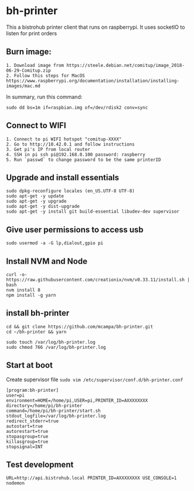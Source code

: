 # bh-printer

This a bistrohub printer client that runs on raspberrypi. It uses socketIO to listen for print orders

## Burn image:
    1. Download image from https://steele.debian.net/comitup/image_2018-06-29-Comitup.zip
    2. Follow this steps for MacOS https://www.raspberrypi.org/documentation/installation/installing-images/mac.md

In summary, run this command:
```
sudo dd bs=1m if=raspbian.img of=/dev/rdisk2 conv=sync
```

## Connect to WIFI

    1. Connect to pi WIFI hotspot "comitup-XXXX"
    2. Go to http://10.42.0.1 and follow instructions
    3. Get pi's IP from local router
    4. SSH in pi ssh pi@192.168.0.100 password: raspberry
    5. Run `passwd` to change password to be the same printerID

## Upgrade and install essentials
```
sudo dpkg-reconfigure locales (en_US.UTF-8 UTF-8)
sudo apt-get -y update
sudo apt-get -y upgrade
sudo apt-get -y dist-upgrade
sudo apt-get -y install git build-essential libudev-dev supervisor
```

## Give user permissions to access usb
```
sudo usermod -a -G lp,dialout,gpio pi
```

## Install NVM and Node
```
curl -o- https://raw.githubusercontent.com/creationix/nvm/v0.33.11/install.sh | bash
nvm install 8
npm install -g yarn
```

## install bh-printer
```
cd && git clone https://github.com/mcampa/bh-printer.git
cd ~/bh-printer && yarn

sudo touch /var/log/bh-printer.log
sudo chmod 766 /var/log/bh-printer.log
```

## Start at boot
Create supervisor file `sudo vim /etc/supervisor/conf.d/bh-printer.conf`
```
[program:bh-printer]
user=pi
environment=HOME=/home/pi,USER=pi,PRINTER_ID=AXXXXXXXX
directory=/home/pi/bh-printer
command=/home/pi/bh-printer/start.sh
stdout_logfile=/var/log/bh-printer.log
redirect_stderr=true
autostart=true
autorestart=true
stopasgroup=true
killasgroup=true
stopsignal=INT
```

## Test development
```
URL=http://api.bistrohub.local PRINTER_ID=AXXXXXXXX USE_CONSOLE=1 nodemon
```
